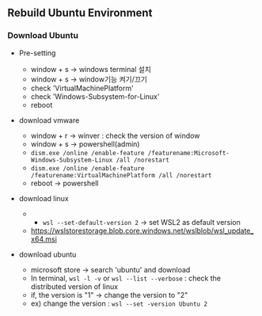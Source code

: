 ## Rebuild Ubuntu Environment
### Download Ubuntu

* Pre-setting
    * window + s -> windows terminal 설치
    * window + s ->  window기능 켜기/끄기 
    * check 'VirtualMachinePlatform'
    * check 'Windows-Subsystem-for-Linux'
    * reboot 

* download vmware
    * window + r -> winver : check the version of window
    * window + s -> powershell(admin) 
    * ```dism.exe /online /enable-feature /featurename:Microsoft-Windows-Subsystem-Linux /all /norestart```
    * ```dism.exe /online /enable-feature /featurename:VirtualMachinePlatform /all /norestart```
    * reboot -> powershell

* download linux 
    * * ```wsl --set-default-version 2``` -> set WSL2 as default version 
    * https://wslstorestorage.blob.core.windows.net/wslblob/wsl_update_x64.msi
   
* download ubuntu
    * microsoft store -> search 'ubuntu' and download
    * In terminal,  ```wsl -l -v``` or ```wsl --list --verbose``` : check the distributed version of linux
    * if, the version is "1" -> change the version to "2"
    * ex) change the version : ```wsl --set -version Ubuntu 2```
